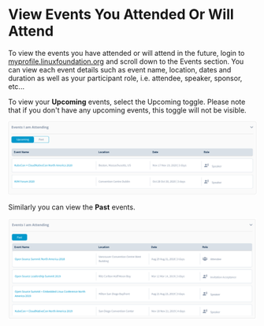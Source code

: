 # View Events You Attended Or Will Attend

To view the events you have attended or will attend in the future, login to [myprofile.linuxfoundation.org](https://myprofile.linuxfoundation.org/) and scroll down to the Events section. You can view each event details such as event name, location, dates and duration as well as your participant role, i.e. attendee, speaker, sponsor, etc... 

To view your **Upcoming** events, select the Upcoming toggle. Please note that if you don't have any upcoming events, this toggle will not be visible. 

![Upcoming Event Participation](../../.gitbook/assets/upcomingevents.png)

Similarly you can view the **Past** events. 

![Past Event Participation](../../.gitbook/assets/pastevents.png)



